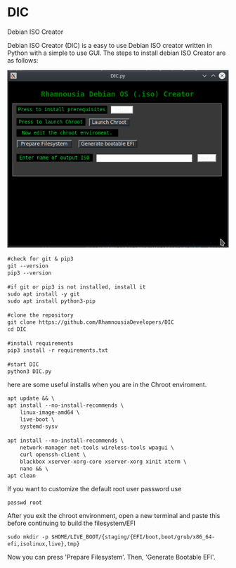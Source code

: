 # DIC
Debian ISO Creator

Debian ISO Creator (DIC) is a easy to use Debian ISO creator written in Python with a simple to use GUI. The steps to install debian ISO Creator are as follows:

![alt text](https://github.com/RhamnousiaDevelopers/DIC/blob/main/DIC.png?raw=true)

```
#check for git & pip3
git --version
pip3 --version

#if git or pip3 is not installed, install it
sudo apt install -y git
sudo apt install python3-pip

#clone the repository
git clone https://github.com/RhamnousiaDevelopers/DIC
cd DIC

#install requirements
pip3 install -r requirements.txt

#start DIC
python3 DIC.py
```

here are some useful installs when you are in the Chroot enviroment.
```
apt update && \
apt install --no-install-recommends \
    linux-image-amd64 \
    live-boot \
    systemd-sysv

apt install --no-install-recommends \
    network-manager net-tools wireless-tools wpagui \
    curl openssh-client \
    blackbox xserver-xorg-core xserver-xorg xinit xterm \
    nano && \
apt clean

```

If you want to customize the default root user password use
```
passwd root
```

After you exit the chroot environment, open a new terminal and paste this before continuing to build the filesystem/EFI
```
sudo mkdir -p $HOME/LIVE_BOOT/{staging/{EFI/boot,boot/grub/x86_64-efi,isolinux,live},tmp}
```
Now you can press 'Prepare Filesystem'. Then, 'Generate Bootable EFI'.


